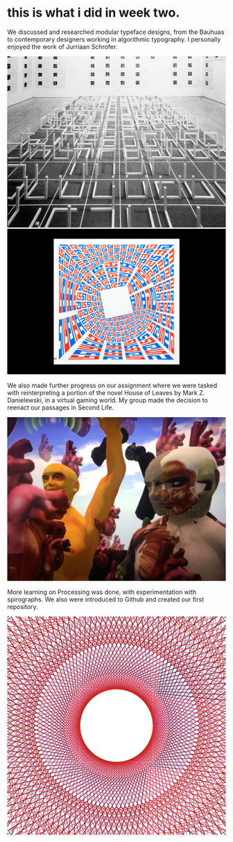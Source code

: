 # this is what i did in week two. 

We discussed and researched modular typeface designs, from the Bauhuas to contemporary designers working in algorithmic typography. I personally enjoyed the work of Jurriaan Schrofer.

![](le-witt-incomplete-open-cubes-02.JPG)
![](db3fef1e-e4e8-11e4-9e0f-448a5b8480a3.JPG)

We also made further progress on our assignment where we were tasked with reinterpreting a portion of the novel House of Leaves by Mark Z. Danielewski, in a virtual gaming world. My group made the decision to reenact our passages in Second Life.

![](IMG_2996.JPG)

More learning on Processing was done, with experimentation with spirographs. We also were introduced to Github and created our first repository. 

![](spirograph.png)
